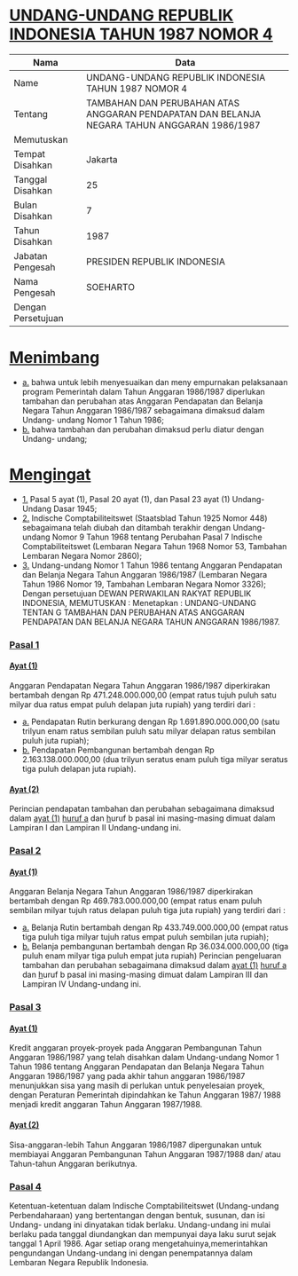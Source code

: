 # [UNDANG-UNDANG REPUBLIK INDONESIA TAHUN 1987 NOMOR 4](http://example.org/legal/peraturan/uu/1987/4)

| Nama | Data |
| ------ | ----- |
|Name|UNDANG-UNDANG REPUBLIK INDONESIA TAHUN 1987 NOMOR 4|
|Tentang| TAMBAHAN DAN PERUBAHAN ATAS ANGGARAN PENDAPATAN DAN BELANJA NEGARA TAHUN ANGGARAN 1986/1987|
|Memutuskan||
|Tempat Disahkan|Jakarta|
|Tanggal Disahkan|25|
|Bulan Disahkan|7|
|Tahun Disahkan|1987|
|Jabatan Pengesah|PRESIDEN REPUBLIK INDONESIA|
|Nama Pengesah|SOEHARTO|
|Dengan Persetujuan||
# [Menimbang](http://example.org/legal/peraturan/uu/1987/4/menimbang)

* [a.](http://example.org/legal/peraturan/uu/1987/4/menimbang/huruf/a) bahwa untuk lebih menyesuaikan dan meny empurnakan pelaksanaan program Pemerintah dalam Tahun Anggaran 1986/1987 diperlukan tambahan dan perubahan atas Anggaran Pendapatan dan Belanja Negara Tahun Anggaran 1986/1987 sebagaimana dimaksud dalam Undang- undang Nomor 1 Tahun 1986;
* [b.](http://example.org/legal/peraturan/uu/1987/4/menimbang/huruf/b) bahwa tambahan dan perubahan dimaksud perlu diatur dengan Undang- undang;
# [Mengingat](http://example.org/legal/peraturan/uu/1987/4/mengingat)

* [1.](http://example.org/legal/peraturan/uu/1987/4/mengingat/huruf/0001) Pasal 5 ayat (1), Pasal 20 ayat (1), dan Pasal 23 ayat (1) Undang-Undang Dasar 1945;
* [2.](http://example.org/legal/peraturan/uu/1987/4/mengingat/huruf/0002) Indische Comptabiliteitswet (Staatsblad Tahun 1925 Nomor 448) sebagaimana telah diubah dan ditambah terakhir dengan Undang-undang Nomor 9 Tahun 1968 tentang Perubahan Pasal 7 Indische Comptabiliteitswet (Lembaran Negara Tahun 1968 Nomor 53, Tambahan Lembaran Negara Nomor 2860);
* [3.](http://example.org/legal/peraturan/uu/1987/4/mengingat/huruf/0003) Undang-undang Nomor 1 Tahun 1986 tentang Anggaran Pendapatan dan Belanja Negara Tahun Anggaran 1986/1987 (Lembaran Negara Tahun 1986 Nomor 19, Tambahan Lembaran Negara Nomor 3326); Dengan persetujuan DEWAN PERWAKILAN RAKYAT REPUBLIK INDONESIA, MEMUTUSKAN : Menetapkan : UNDANG-UNDANG TENTAN G TAMBAHAN DAN PERUBAHAN ATAS ANGGARAN PENDAPATAN DAN BELANJA NEGARA TAHUN ANGGARAN 1986/1987.

### [Pasal 1](http://example.org/legal/peraturan/uu/1987/4/pasal/0001)

#### [Ayat (1)](http://example.org/legal/peraturan/uu/1987/4/pasal/0001/versi/19870725/ayat/0001)
Anggaran Pendapatan Negara Tahun Anggaran 1986/1987 diperkirakan bertambah dengan Rp 471.248.000.000,00 (empat ratus tujuh puluh satu milyar dua ratus empat puluh delapan juta rupiah) yang terdiri dari :
* [a.](http://example.org/legal/peraturan/uu/1987/4/pasal/0001/versi/19870725/ayat/0001/huruf/a) Pendapatan Rutin berkurang dengan Rp 1.691.890.000.000,00 (satu trilyun enam ratus sembilan puluh satu milyar delapan ratus sembilan puluh juta rupiah);
* [b.](http://example.org/legal/peraturan/uu/1987/4/pasal/0001/versi/19870725/ayat/0001/huruf/b) Pendapatan Pembangunan bertambah dengan Rp 2.163.138.000.000,00 (dua trilyun seratus enam puluh tiga milyar seratus tiga puluh delapan juta rupiah).

#### [Ayat (2)](http://example.org/legal/peraturan/uu/1987/4/pasal/0001/versi/19870725/ayat/0002)
Perincian pendapatan tambahan dan perubahan sebagaimana dimaksud dalam [ayat (1)](http://example.org/legal/peraturan/uu/1987/4/pasal/0001/versi/19870725/ayat/0001) [huruf a](http://example.org/legal/peraturan/uu/1987/4/pasal/0001/versi/19870725/huruf/a) dan [h](http://example.org/legal/peraturan/uu/1987/4/pasal/0001/versi/19870725/ayat/0001/huruf/b)uruf b pasal ini masing-masing dimuat dalam Lampiran I dan Lampiran II Undang-undang ini.


### [Pasal 2](http://example.org/legal/peraturan/uu/1987/4/pasal/0002)

#### [Ayat (1)](http://example.org/legal/peraturan/uu/1987/4/pasal/0002/versi/19870725/ayat/0001)
Anggaran Belanja Negara Tahun Anggaran 1986/1987 diperkirakan bertambah dengan Rp 469.783.000.000,00 (empat ratus enam puluh sembilan milyar tujuh ratus delapan puluh tiga juta rupiah) yang terdiri dari :
* [a.](http://example.org/legal/peraturan/uu/1987/4/pasal/0002/versi/19870725/ayat/0001/huruf/a) Belanja Rutin bertambah dengan Rp 433.749.000.000,00 (empat ratus tiga puluh tiga milyar tujuh ratus empat puluh sembilan juta rupiah);
* [b.](http://example.org/legal/peraturan/uu/1987/4/pasal/0002/versi/19870725/ayat/0001/huruf/b) Belanja pembangunan bertambah dengan Rp 36.034.000.000,00 (tiga puluh enam milyar tiga puluh empat juta rupiah) Perincian pengeluaran tambahan dan perubahan sebagaimana dimaksud dalam [ayat (1)](http://example.org/legal/peraturan/uu/1987/4/pasal/0002/versi/19870725/ayat/0001) [huruf a](http://example.org/legal/peraturan/uu/1987/4/pasal/0002/versi/19870725/huruf/a) dan [h](http://example.org/legal/peraturan/uu/1987/4/pasal/0002/versi/19870725/ayat/0001/huruf/b)uruf b pasal ini masing-masing dimuat dalam Lampiran III dan Lampiran IV Undang-undang ini.


### [Pasal 3](http://example.org/legal/peraturan/uu/1987/4/pasal/0003)

#### [Ayat (1)](http://example.org/legal/peraturan/uu/1987/4/pasal/0003/versi/19870725/ayat/0001)
Kredit anggaran proyek-proyek pada Anggaran Pembangunan Tahun Anggaran 1986/1987 yang telah disahkan dalam Undang-undang Nomor 1 Tahun 1986 tentang Anggaran Pendapatan dan Belanja Negara Tahun Anggaran 1986/1987 yang pada akhir tahun anggaran 1986/1987 menunjukkan sisa yang masih di perlukan untuk penyelesaian proyek, dengan Peraturan Pemerintah dipindahkan ke Tahun Anggaran 1987/ 1988 menjadi kredit anggaran Tahun Anggaran 1987/1988.

#### [Ayat (2)](http://example.org/legal/peraturan/uu/1987/4/pasal/0003/versi/19870725/ayat/0002)
Sisa-anggaran-lebih Tahun Anggaran 1986/1987 dipergunakan untuk membiayai Anggaran Pembangunan Tahun Anggaran 1987/1988 dan/ atau Tahun-tahun Anggaran berikutnya.


### [Pasal 4](http://example.org/legal/peraturan/uu/1987/4/pasal/0004)
Ketentuan-ketentuan dalam Indische Comptabiliteitswet (Undang-undang Perbendaharaan) yang bertentangan dengan bentuk, susunan, dan isi Undang- undang ini dinyatakan tidak berlaku. Undang-undang ini mulai berlaku pada tanggal diundangkan dan mempunyai daya laku surut sejak tanggal 1 April 1986. Agar setiap orang mengetahuinya,memerintahkan pengundangan Undang-undang ini dengan penempatannya dalam Lembaran Negara Republik Indonesia.
